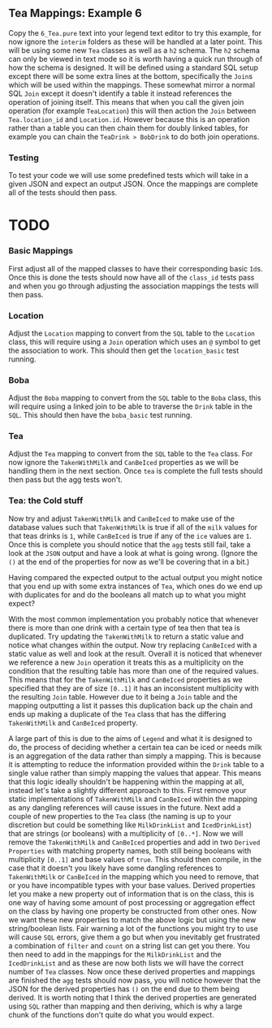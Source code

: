 ## Tea Mappings: Example 6

Copy the `6_Tea.pure` text into your legend text editor to try this example, for now ignore the `interim` folders as these will be handled at a later point. This will be using some new `Tea` classes as well as a `h2` schema. The `h2` schema can only be viewed in text mode so it is worth having a quick run through of how the schema is designed. It will be defined using a standard SQL setup except there will be some extra lines at the bottom, specifically the `Join`s which will be used within the mappings. These somewhat mirror a normal SQL `Join` except it doesn't identify a table it instead references the operation of joining itself. This means that when you call the given join operation (for example `TeaLocation`) this will then action the `Join` between `Tea.location_id` and `Location.id`. However because this is an operation rather than a table you can then chain them for doubly linked tables, for example you can chain the `TeaDrink > BobDrink` to do both join operations.

### Testing

To test your code we will use some predefined tests which will take in a given JSON and expect an output JSON. Once the mappings are complete all of the tests should then pass.

# TODO

### Basic Mappings

First adjust all of the mapped classes to have their corresponding basic `Id`s. Once this is done the tests should now have all of the `class_id` tests pass and when you go through adjusting the association mappings the tests will then pass.

### Location

Adjust the `Location` mapping to convert from the `SQL` table to the `Location` class, this will require using a `Join` operation which uses an `@` symbol to get the association to work. This should then get the `location_basic` test running.

### Boba

Adjust the `Boba` mapping to convert from the `SQL` table to the `Boba` class, this will require using a linked join to be able to traverse the `Drink` table in the `SQL`. This should then have the `boba_basic` test running.

### Tea

Adjust the `Tea` mapping to convert from the `SQL` table to the `Tea` class. For now ignore the `TakenWithMilk` and `CanBeIced` properties as we will be handling them in the next section. Once `tea` is complete the full tests should then pass but the agg tests won't.

### Tea: the Cold stuff

Now try and adjust `TakenWithMilk` and `CanBeIced` to make use of the database values such that `TakenWithMilk` is true if all of the `milk` values for that teas drinks is `1`, while `CanBeIced` is true if any of the `ice` values are `1`. Once this is complete you should notice that the `agg` tests still fail, take a look at the `JSON` output and have a look at what is going wrong. (Ignore the `()` at the end of the properties for now as we'll be covering that in a bit.)

Having compared the expected output to the actual output you might notice that you end up with some extra instances of `Tea`, which ones do we end up with duplicates for and do the booleans all match up to what you might expect?

With the most common implementation you probably notice that whenever there is more than one drink with a certain type of tea then that tea is duplicated. Try updating the `TakenWithMilk` to return a static value and notice what changes within the output. Now try replacing `CanBeIced` with a static value as well and look at the result. Overall it is noticed that whenever we reference a new `Join` operation it treats this as a multiplicity on the condition that the resulting table has more than one of the required values. This means that for the `TakenWithMilk` and `CanBeIced` properties as we specified that they are of size `[0..1]` it has an inconsistent multiplicity with the resulting `Join` table. However due to it being a `Join` table and the mapping outputting a list it passes this duplication back up the chain and ends up making a duplicate of the `Tea` class that has the differing `TakenWithMilk` and `CanBeIced` property.

A large part of this is due to the aims of `Legend` and what it is designed to do, the process of deciding whether a certain tea can be iced or needs milk is an aggregation of the data rather than simply a mapping. This is because it is attempting to reduce the information provided within the `Drink` table to a single value rather than simply mapping the values that appear. This means that this logic ideally shouldn't be happening within the mapping at all, instead let's take a slightly different approach to this. First remove your static implementations of `TakenWithMilk` and `CanBeIced` within the mapping as any dangling references will cause issues in the future. Next add a couple of new properties to the `Tea` class (the naming is up to your discretion but could be something like `MilkDrinkList` and `IcedDrinkList`) that are strings (or booleans) with a multiplicity of `[0..*]`. Now we will remove the `TakenWithMilk` and `CanBeIced` properties and add in two `Derived Properties` with matching property names, both still being booleans with multiplicity `[0..1]` and base values of `true`. This should then compile, in the case that it doesn't you likely have some dangling references to `TakenWithMilk` or `CanBeIced` in the mapping which you need to remove, that or you have incompatible types with your base values. Derived properties let you make a new property out of information that is on the class, this is one way of having some amount of post processing or aggregation effect on the class by having one property be constructed from other ones. Now we want these new properties to match the above logic but using the new string/boolean lists. Fair warning a lot of the functions you might try to use will cause `SQL` errors, give them a go but when you inevitably get frustrated a combination of `filter` and `count` on a string list can get you there. You then need to add in the mappings for the `MilkDrinkList` and the `IcedDrinkList` and as these are now both lists we will have the correct number of `Tea` classes. Now once these derived properties and mappings are finished the `agg` tests should now pass, you will notice however that the JSON for the derived properties has `()` on the end due to them being derived. It is worth noting that I think the derived properties are generated using `SQL` rather than mapping and then deriving, which is why a large chunk of the functions don't quite do what you would expect.

